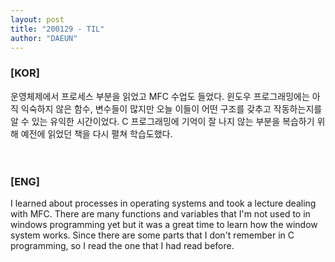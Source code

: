 ```yaml
---
layout: post
title: "200129 - TIL"
author: "DAEUN"
---
```


### [KOR]
운영체제에서 프로세스 부분을 읽었고 MFC 수업도 들었다. 윈도우 프로그래밍에는 아직 익숙하지 않은 함수, 변수들이 많지만 오늘 이들이 어떤 구조를 갖추고 작동하는지를 알 수 있는 유익한 시간이었다. C 프로그래밍에 기억이 잘 나지 않는 부분을 복습하기 위해 예전에 읽었던 책을 다시 펼쳐 학습도했다.
<br><br><br>
### [ENG]
I learned about processes in operating systems and took a lecture dealing with MFC. There are many functions and variables that I'm not used to in windows programming yet but it was a great time to learn how the window system works. Since there are some parts that I don't remember in C programming, so I read the one that I had read before.